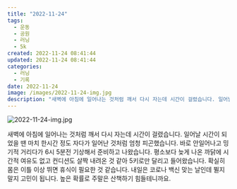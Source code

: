 ```yaml
---
title: "2022-11-24"
tags:
  - 운동
  - 공원
  - 러닝
  - 5k
created: 2022-11-24 08:41:44
updated: 2022-11-24 08:41:44
categories:
  - 러닝
  - 기록
date: 2022-11-24
image: /images/2022-11-24-img.jpg
description: "새벽에 아침에 일어나는 것처럼 깨서 다시 자는데 시간이 걸렸습니다. 일어날 시간이 되었을 땐 마치 한시간 정도 자다가 일어난 것처럼 엄청 피곤했습니다. 바로 안일어나고 밍기적 거리다가 6시 5분전 기상해서 준비하고 나왔습니다. 평소보다 늦게 나온 까닭에 시간적 여유도 없고 컨디션도 살짝"
---
```


![2022-11-24-img.jpg](/images/2022-11-24-img.jpg)
 
 

새벽에 아침에 일어나는 것처럼 깨서 다시 자는데 시간이 걸렸습니다. 일어날 시간이 되었을 땐 마치 한시간 정도 자다가 일어난 것처럼 엄청 피곤했습니다. 바로 안일어나고 밍기적 거리다가 6시 5분전 기상해서 준비하고 나왔습니다. 
평소보다 늦게 나온 까닭에 시간적 여유도 없고 컨디션도 살짝 내려온 것 같아 5키로만 달리고 들어왔습니다. 확실히 몸은 이틀 이상 뛰면 휴식이 필요한 것 같습니다. 
내일은 코로나 백신 맞는 날인데 뛸지 말지 고민이 됩니다. 높은 확률로 주말은 산책하기 힘들테니까요.
